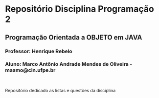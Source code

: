 <h1>Repositório Disciplina Programação 2</h1>
<h2>Programação Orientada a OBJETO em JAVA</h2>
<h3>Professor: Henrique Rebelo</h3>
<h3>Aluno: Marco Antônio Andrade Mendes de Oliveira - maamo@cin.ufpe.br</h3> <br>

Repositório dedicado as listas e questões da disciplina <br>